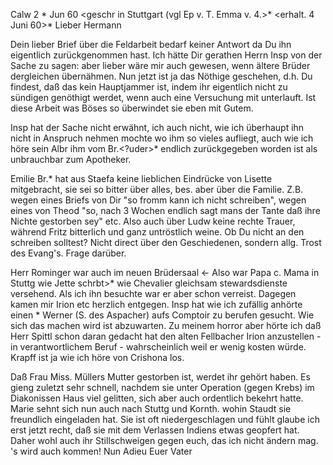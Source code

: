 Calw 2 <Samstag>* Jun 60
 <geschr in Stuttgart (vgl Ep v. T. Emma v. 4.>*
 <erhalt. 4 Juni 60>*
Lieber Hermann

Dein lieber Brief über die Feldarbeit bedarf keiner Antwort da Du ihn eigentlich zurückgenommen hast. Ich hätte Dir gerathen Herrn Insp von der Sache zu sagen: aber lieber wäre mir auch gewesen, wenn ältere Brüder dergleichen übernähmen. Nun jetzt ist ja das Nöthige geschehen, d.h. Du findest, daß das kein Hauptjammer ist, indem ihr eigentlich nicht zu sündigen genöthigt werdet, wenn auch eine Versuchung mit unterlauft. Ist diese Arbeit was Böses so überwindet sie eben mit Gutem.

Insp hat der Sache nicht erwähnt, ich auch nicht, wie ich überhaupt ihn nicht in Anspruch nehmen mochte wo ihm so vieles aufliegt, auch wie ich höre sein Albr ihm vom Br.<?uder>* endlich zurückgegeben worden ist als unbrauchbar zum Apotheker.

Emilie Br.<euning>* hat aus Staefa keine lieblichen Eindrücke von Lisette mitgebracht, sie sei so bitter über alles, bes. aber über die Familie. Z.B. wegen eines Briefs von Dir "so fromm kann ich nicht schreiben", wegen eines von Theod "so, nach 3 Wochen endlich sagt mans der Tante daß ihre Nichte gestorben sey" etc. Also auch über Ludw keine rechte Trauer, während Fritz bitterlich und ganz untröstlich weine. Ob Du nicht an den schreiben solltest? Nicht direct über den Geschiedenen, sondern allg. Trost des Evang's. Frage darüber.

Herr Rominger war auch im neuen Brüdersaal <- Also war Papa c. Mama in Stuttg wie Jette schrbt>* wie Chevalier gleichsam stewardsdienste versehend. Als ich ihn besuchte war er aber schon verreist. Dagegen kamen mir Irion etc herzlich entgegen. Insp hat wie ich zufällig anhörte einen <Hermann>* Werner (S. des Aspacher) aufs Comptoir zu berufen gesucht. Wie sich das machen wird ist abzuwarten. Zu meinem horror aber hörte ich daß Herr Spittl schon daran gedacht hat den alten Fellbacher Irion anzustellen - in verantwortlichem Beruf - wahrscheinlich weil er wenig kosten würde. Krapff ist ja wie ich höre von Crishona los.

Daß Frau Miss. Müllers Mutter gestorben ist, werdet ihr gehört haben. Es gieng zuletzt sehr schnell, nachdem sie unter Operation (gegen Krebs) im Diakonissen Haus viel gelitten, sich aber auch ordentlich bekehrt hatte. 
Marie sehnt sich nun auch nach Stuttg und Kornth. wohin Staudt sie freundlich eingeladen hat. Sie ist oft niedergeschlagen und fühlt glaube ich erst jetzt recht, daß sie mit dem Verlassen Indiens etwas geopfert hat. Daher wohl auch ihr Stillschweigen gegen euch, das ich nicht ändern mag. 's wird auch kommen! Nun Adieu
 Euer Vater

